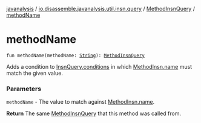 [javanalysis](../../index.md) / [io.disassemble.javanalysis.util.insn.query](../index.md) / [MethodInsnQuery](index.md) / [methodName](./method-name.md)

# methodName

`fun methodName(methodName: `[`String`](https://kotlinlang.org/api/latest/jvm/stdlib/kotlin/-string/index.html)`): `[`MethodInsnQuery`](index.md)

Adds a condition to [InsnQuery.conditions](../-insn-query/conditions.md) in which [MethodInsn.name](../../io.disassemble.javanalysis.insn/-method-insn/name.md) must match the given value.

### Parameters

`methodName` - The value to match against [MethodInsn.name](../../io.disassemble.javanalysis.insn/-method-insn/name.md).

**Return**
The same [MethodInsnQuery](index.md) that this method was called from.

